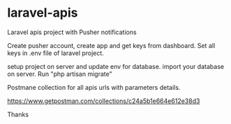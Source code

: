# laravel-apis
Laravel apis project with Pusher notifications

Create pusher account, create app and get keys from dashboard. Set all keys in .env file of laravel project. 

setup project on server and update env for database. 
import your database on server. 
Run "php artisan migrate"

Postmane collection for all apis urls with parameters details. 

https://www.getpostman.com/collections/c24a5b1e664e612e38d3

Thanks

